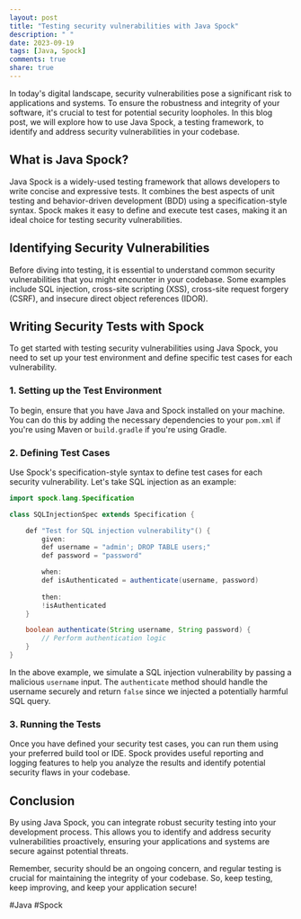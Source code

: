 ```yaml
---
layout: post
title: "Testing security vulnerabilities with Java Spock"
description: " "
date: 2023-09-19
tags: [Java, Spock]
comments: true
share: true
---
```


In today's digital landscape, security vulnerabilities pose a significant risk to applications and systems. To ensure the robustness and integrity of your software, it's crucial to test for potential security loopholes. In this blog post, we will explore how to use Java Spock, a testing framework, to identify and address security vulnerabilities in your codebase.

## What is Java Spock?

Java Spock is a widely-used testing framework that allows developers to write concise and expressive tests. It combines the best aspects of unit testing and behavior-driven development (BDD) using a specification-style syntax. Spock makes it easy to define and execute test cases, making it an ideal choice for testing security vulnerabilities.

## Identifying Security Vulnerabilities

Before diving into testing, it is essential to understand common security vulnerabilities that you might encounter in your codebase. Some examples include SQL injection, cross-site scripting (XSS), cross-site request forgery (CSRF), and insecure direct object references (IDOR).

## Writing Security Tests with Spock

To get started with testing security vulnerabilities using Java Spock, you need to set up your test environment and define specific test cases for each vulnerability.

### 1. Setting up the Test Environment

To begin, ensure that you have Java and Spock installed on your machine. You can do this by adding the necessary dependencies to your `pom.xml` if you're using Maven or `build.gradle` if you're using Gradle.

### 2. Defining Test Cases

Use Spock's specification-style syntax to define test cases for each security vulnerability. Let's take SQL injection as an example:

```java
import spock.lang.Specification

class SQLInjectionSpec extends Specification {

    def "Test for SQL injection vulnerability"() {
        given:
        def username = "admin'; DROP TABLE users;"
        def password = "password"

        when:
        def isAuthenticated = authenticate(username, password)
        
        then:
        !isAuthenticated
    }

    boolean authenticate(String username, String password) {
        // Perform authentication logic
    }
}
```

In the above example, we simulate a SQL injection vulnerability by passing a malicious `username` input. The `authenticate` method should handle the username securely and return `false` since we injected a potentially harmful SQL query.

### 3. Running the Tests

Once you have defined your security test cases, you can run them using your preferred build tool or IDE. Spock provides useful reporting and logging features to help you analyze the results and identify potential security flaws in your codebase.

## Conclusion

By using Java Spock, you can integrate robust security testing into your development process. This allows you to identify and address security vulnerabilities proactively, ensuring your applications and systems are secure against potential threats.

Remember, security should be an ongoing concern, and regular testing is crucial for maintaining the integrity of your codebase. So, keep testing, keep improving, and keep your application secure!

#Java #Spock